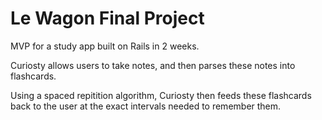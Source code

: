 # Le Wagon Final Project

MVP for a study app built on Rails in 2 weeks.

Curiosty allows users to take notes, and then parses these notes into flashcards.

Using a spaced repitition algorithm, Curiosty then feeds these flashcards back to the user at the exact intervals needed to remember them.
